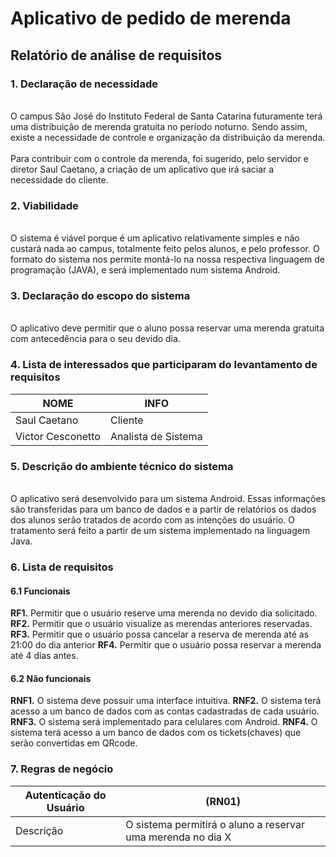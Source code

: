 # Aplicativo de pedido de merenda 

## Relatório de análise de requisitos

### 1. Declaração de necessidade	
<br> O campus São José do Instituto Federal de Santa Catarina futuramente terá uma distribuição de merenda gratuita no período noturno. Sendo assim, existe a necessidade de controle e organização da distribuição da merenda. </br>
<br>Para contribuir com o controle da merenda, foi sugerido, pelo servidor e diretor Saul Caetano, a criação de um aplicativo que irá saciar a necessidade do cliente.</br>

### 2. Viabilidade
<br> O sistema é viável porque é um aplicativo relativamente simples e não custará nada ao campus, totalmente feito pelos alunos, e pelo professor. O formato do sistema nos permite montá-lo na nossa respectiva linguagem de programação (JAVA), e será implementado num sistema Android.</br>


### 3. Declaração do escopo do sistema
<br> O aplicativo deve permitir que o aluno possa reservar uma merenda gratuita com antecedência para o seu devido dia. </br>

### 4. Lista de interessados que participaram do levantamento de requisitos

| NOME                        | INFO                                              |
|-----------------------------|---------------------------------------------------|
|      Saul Caetano           | Cliente                                           |
|Victor Cesconetto            | Analista de Sistema                               |

### 5. Descrição do ambiente técnico do sistema

<br> O aplicativo será desenvolvido para um sistema Android. Essas informações são transferidas para um banco de dados e a partir de relatórios os dados dos alunos serão tratados de acordo com as intenções do usuário. O tratamento será feito a partir de um sistema implementado na linguagem Java. </br>

### 6. Lista de requisitos
#### 6.1 Funcionais

**RF1.** Permitir que o usuário reserve uma merenda no devido dia solicitado.
**RF2.** Permitir que o usuário visualize as merendas anteriores reservadas.
**RF3.** Permitir que o usuário possa cancelar a reserva de merenda até as 21:00 do dia anterior
**RF4.** Permitir que o usuário possa reservar a merenda até 4 dias antes.

#### 6.2 Não funcionais
**RNF1.** O sistema deve possuir uma interface intuitiva.
**RNF2.** O sistema terá acesso a um banco de dados com as contas cadastradas de cada usuário.
**RNF3.** O sistema será implementado para celulares com Android.
**RNF4.** O sistema terá acesso a um banco de dados com os tickets(chaves) que serão convertidas em QRcode.

### 7. Regras de negócio


|Autenticação do Usuário |(RN01)|
|-----------------------------|---------------------------------------------------|
|Descrição | O sistema permitirá o aluno a reservar uma merenda no dia X |



